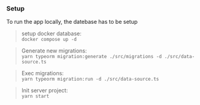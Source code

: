### Setup
To run the app locally, the datebase has to be setup
>setup docker database: \
`docker compose up -d`

>Generate new migrations: \
`yarn typeorm migration:generate ./src/migrations -d ./src/data-source.ts`

>Exec migrations: \
`yarn typeorm migration:run -d ./src/data-source.ts`

>Init server project: \
`yarn start`
 
